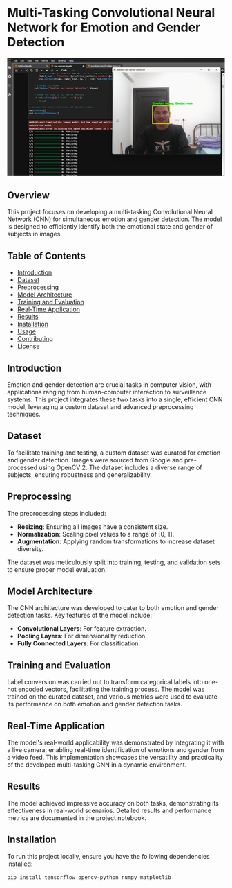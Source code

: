 # Multi-Tasking Convolutional Neural Network for Emotion and Gender Detection

![Project Banner](Live%20cam.png)

## Overview

This project focuses on developing a multi-tasking Convolutional Neural Network (CNN) for simultaneous emotion and gender detection. The model is designed to efficiently identify both the emotional state and gender of subjects in images.

## Table of Contents
- [Introduction](#introduction)
- [Dataset](#dataset)
- [Preprocessing](#preprocessing)
- [Model Architecture](#model-architecture)
- [Training and Evaluation](#training-and-evaluation)
- [Real-Time Application](#real-time-application)
- [Results](#results)
- [Installation](#installation)
- [Usage](#usage)
- [Contributing](#contributing)
- [License](#license)

## Introduction

Emotion and gender detection are crucial tasks in computer vision, with applications ranging from human-computer interaction to surveillance systems. This project integrates these two tasks into a single, efficient CNN model, leveraging a custom dataset and advanced preprocessing techniques.

## Dataset

To facilitate training and testing, a custom dataset was curated for emotion and gender detection. Images were sourced from Google and pre-processed using OpenCV 2. The dataset includes a diverse range of subjects, ensuring robustness and generalizability.

## Preprocessing

The preprocessing steps included:
- **Resizing**: Ensuring all images have a consistent size.
- **Normalization**: Scaling pixel values to a range of [0, 1].
- **Augmentation**: Applying random transformations to increase dataset diversity.

The dataset was meticulously split into training, testing, and validation sets to ensure proper model evaluation.

## Model Architecture

The CNN architecture was developed to cater to both emotion and gender detection tasks. Key features of the model include:
- **Convolutional Layers**: For feature extraction.
- **Pooling Layers**: For dimensionality reduction.
- **Fully Connected Layers**: For classification.

## Training and Evaluation

Label conversion was carried out to transform categorical labels into one-hot encoded vectors, facilitating the training process. The model was trained on the curated dataset, and various metrics were used to evaluate its performance on both emotion and gender detection tasks.

## Real-Time Application

The model's real-world applicability was demonstrated by integrating it with a live camera, enabling real-time identification of emotions and gender from a video feed. This implementation showcases the versatility and practicality of the developed multi-tasking CNN in a dynamic environment.

## Results

The model achieved impressive accuracy on both tasks, demonstrating its effectiveness in real-world scenarios. Detailed results and performance metrics are documented in the project notebook.

## Installation

To run this project locally, ensure you have the following dependencies installed:

```bash
pip install tensorflow opencv-python numpy matplotlib
